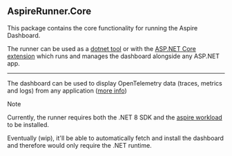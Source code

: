 ﻿## AspireRunner.Core

This package contains the core functionality for running the Aspire Dashboard.

The runner can be used as a [dotnet tool](https://www.nuget.org/packages/AspireRunner.Tool) or with the [ASP.NET Core extension](https://www.nuget.org/packages/AspireRunner.AspNetCore) which runs and manages the dashboard alongside any ASP.NET app.
<hr>

The dashboard can be used to display OpenTelemetry data (traces, metrics and logs) from any
application ([more info](https://learn.microsoft.com/en-us/dotnet/aspire/fundamentals/dashboard/overview))


> [!NOTE]
> Currently, the runner requires both the .NET 8 SDK and the [aspire workload](https://learn.microsoft.com/en-us/dotnet/aspire/fundamentals/setup-tooling?tabs=dotnet-cli%2Cunix) to
> be installed.
> <br>
>
> Eventually (wip), it'll be able to automatically fetch and install the dashboard and therefore would only require the .NET runtime.
